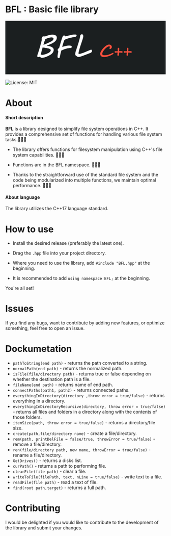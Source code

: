 # BFL : Basic file library

![BFL](https://github.com/Nokskiy/BFL/blob/main/logo.jpg)

![License: MIT](https://img.shields.io/badge/license-MIT-blue.svg)

# About
#### Short description
__BFL__ is a library designed to simplify file system operations in C++. It provides a comprehensive set of functions for handling various file system tasks.📁📁📁

  - The library offers functions for filesystem manipulation using C++'s file system capabilities. 📁📁📁  

  - Functions are in the BFL namespace. 🌌🌌🌌  

  - Thanks to the straightforward use of the standard file system and the code being modularized into multiple functions, we maintain optimal performance. 🚀🚀🚀  


#### About language
The library utilizes the C++17 language standard.

# How to use
- Install the desired release (preferably the latest one).  

- Drag the `.hpp` file into your project directory.  

- Where you need to use the library, add `#include "BFL.hpp"` at the beginning.  

- It is recommended to add `using namespace BFL;` at the beginning.  

You're all set!  

# Issues
If you find any bugs, want to contribute by adding new features, or optimize something, feel free to open an issue.


# Dockumetation
- `pathToString(end path)` - returns the path converted to a string.
- `normalPath(end path)` - returns the normalized path.
- `isFile(file/directory path)` - returns true or false depending on whether the destination path is a file.
- `fileName(end path)` - returns name of end path.
- `connectPaths(path1, path2)` - returns connected paths.
- `everythingInDirectory(directory ,throw error = true/false)` - returns everything in a directory.
- `everythingInDirectoryRecursive(directory, throw error = true/false)` - returns all files and folders in a directory along with the contents of those folders.
- `itemSize(path, throw error = true/false)` - returns a directory/file size.
- `create(path,file/directory name)` - create a file/directory.
- `rem(path, printDelFile = false/true, throwError = true/false)` - remove a file/directory.
- `ren(file/directory path, new name, throwError = true/false)` - rename a file/directory.
- `GetDrives()` - returns a disks list.
- `curPath()` - returns a path to performing file.
- `clearFile(file path)` - clear a file.
- `writeToFile(filePath, text, nLine = true/false)` - write text to a file.
- `readFile(file path)` - read a text of file.
- `find(root path,target)` - returns a full path.
# Contributing
I would be delighted if you would like to contribute to the development of the library and submit your changes.
